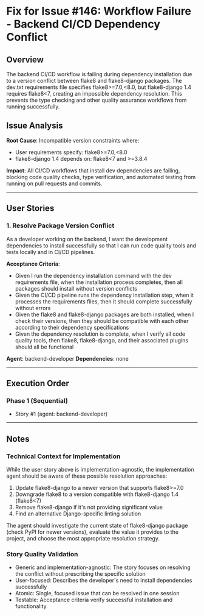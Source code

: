 # Fix for Issue #146: Workflow Failure - Backend CI/CD Dependency Conflict

## Overview
The backend CI/CD workflow is failing during dependency installation due to a version conflict between flake8 and flake8-django packages. The dev.txt requirements file specifies flake8>=7.0,<8.0, but flake8-django 1.4 requires flake8<7, creating an impossible dependency resolution. This prevents the type checking and other quality assurance workflows from running successfully.

## Issue Analysis
**Root Cause**: Incompatible version constraints where:
- User requirements specify: flake8>=7.0,<8.0
- flake8-django 1.4 depends on: flake8<7 and >=3.8.4

**Impact**: All CI/CD workflows that install dev dependencies are failing, blocking code quality checks, type verification, and automated testing from running on pull requests and commits.

---

## User Stories

### 1. Resolve Package Version Conflict
As a developer working on the backend, I want the development dependencies to install successfully so that I can run code quality tools and tests locally and in CI/CD pipelines.

**Acceptance Criteria**:
- Given I run the dependency installation command with the dev requirements file, when the installation process completes, then all packages should install without version conflicts
- Given the CI/CD pipeline runs the dependency installation step, when it processes the requirements files, then it should complete successfully without errors
- Given the flake8 and flake8-django packages are both installed, when I check their versions, then they should be compatible with each other according to their dependency specifications
- Given the dependency resolution is complete, when I verify all code quality tools, then flake8, flake8-django, and their associated plugins should all be functional

**Agent**: backend-developer
**Dependencies**: none

---

## Execution Order

### Phase 1 (Sequential)
- Story #1 (agent: backend-developer)

---

## Notes

### Technical Context for Implementation
While the user story above is implementation-agnostic, the implementation agent should be aware of these possible resolution approaches:
1. Update flake8-django to a newer version that supports flake8>=7.0
2. Downgrade flake8 to a version compatible with flake8-django 1.4 (flake8<7)
3. Remove flake8-django if it's not providing significant value
4. Find an alternative Django-specific linting solution

The agent should investigate the current state of flake8-django package (check PyPI for newer versions), evaluate the value it provides to the project, and choose the most appropriate resolution strategy.

### Story Quality Validation
- Generic and implementation-agnostic: The story focuses on resolving the conflict without prescribing the specific solution
- User-focused: Describes the developer's need to install dependencies successfully
- Atomic: Single, focused issue that can be resolved in one session
- Testable: Acceptance criteria verify successful installation and functionality
